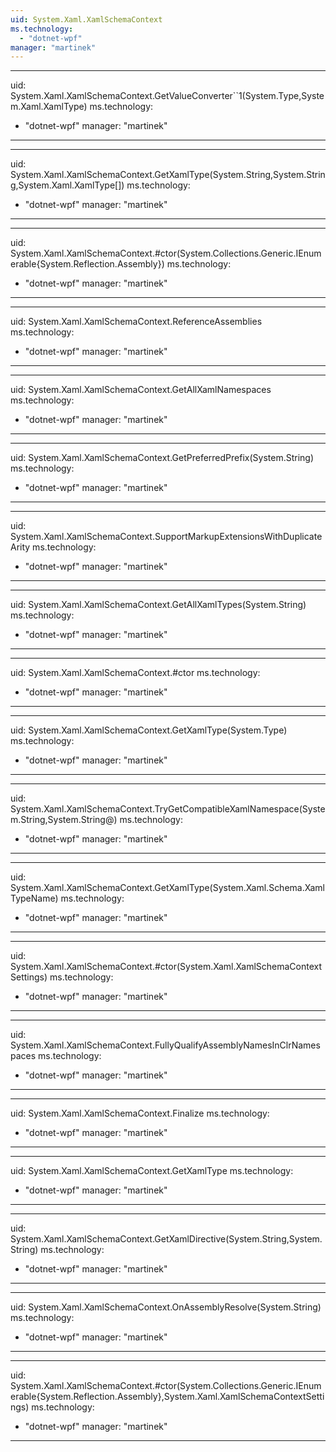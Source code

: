 ```yaml
---
uid: System.Xaml.XamlSchemaContext
ms.technology: 
  - "dotnet-wpf"
manager: "martinek"
---
```


---
uid: System.Xaml.XamlSchemaContext.GetValueConverter``1(System.Type,System.Xaml.XamlType)
ms.technology: 
  - "dotnet-wpf"
manager: "martinek"
---

---
uid: System.Xaml.XamlSchemaContext.GetXamlType(System.String,System.String,System.Xaml.XamlType[])
ms.technology: 
  - "dotnet-wpf"
manager: "martinek"
---

---
uid: System.Xaml.XamlSchemaContext.#ctor(System.Collections.Generic.IEnumerable{System.Reflection.Assembly})
ms.technology: 
  - "dotnet-wpf"
manager: "martinek"
---

---
uid: System.Xaml.XamlSchemaContext.ReferenceAssemblies
ms.technology: 
  - "dotnet-wpf"
manager: "martinek"
---

---
uid: System.Xaml.XamlSchemaContext.GetAllXamlNamespaces
ms.technology: 
  - "dotnet-wpf"
manager: "martinek"
---

---
uid: System.Xaml.XamlSchemaContext.GetPreferredPrefix(System.String)
ms.technology: 
  - "dotnet-wpf"
manager: "martinek"
---

---
uid: System.Xaml.XamlSchemaContext.SupportMarkupExtensionsWithDuplicateArity
ms.technology: 
  - "dotnet-wpf"
manager: "martinek"
---

---
uid: System.Xaml.XamlSchemaContext.GetAllXamlTypes(System.String)
ms.technology: 
  - "dotnet-wpf"
manager: "martinek"
---

---
uid: System.Xaml.XamlSchemaContext.#ctor
ms.technology: 
  - "dotnet-wpf"
manager: "martinek"
---

---
uid: System.Xaml.XamlSchemaContext.GetXamlType(System.Type)
ms.technology: 
  - "dotnet-wpf"
manager: "martinek"
---

---
uid: System.Xaml.XamlSchemaContext.TryGetCompatibleXamlNamespace(System.String,System.String@)
ms.technology: 
  - "dotnet-wpf"
manager: "martinek"
---

---
uid: System.Xaml.XamlSchemaContext.GetXamlType(System.Xaml.Schema.XamlTypeName)
ms.technology: 
  - "dotnet-wpf"
manager: "martinek"
---

---
uid: System.Xaml.XamlSchemaContext.#ctor(System.Xaml.XamlSchemaContextSettings)
ms.technology: 
  - "dotnet-wpf"
manager: "martinek"
---

---
uid: System.Xaml.XamlSchemaContext.FullyQualifyAssemblyNamesInClrNamespaces
ms.technology: 
  - "dotnet-wpf"
manager: "martinek"
---

---
uid: System.Xaml.XamlSchemaContext.Finalize
ms.technology: 
  - "dotnet-wpf"
manager: "martinek"
---

---
uid: System.Xaml.XamlSchemaContext.GetXamlType
ms.technology: 
  - "dotnet-wpf"
manager: "martinek"
---

---
uid: System.Xaml.XamlSchemaContext.GetXamlDirective(System.String,System.String)
ms.technology: 
  - "dotnet-wpf"
manager: "martinek"
---

---
uid: System.Xaml.XamlSchemaContext.OnAssemblyResolve(System.String)
ms.technology: 
  - "dotnet-wpf"
manager: "martinek"
---

---
uid: System.Xaml.XamlSchemaContext.#ctor(System.Collections.Generic.IEnumerable{System.Reflection.Assembly},System.Xaml.XamlSchemaContextSettings)
ms.technology: 
  - "dotnet-wpf"
manager: "martinek"
---
